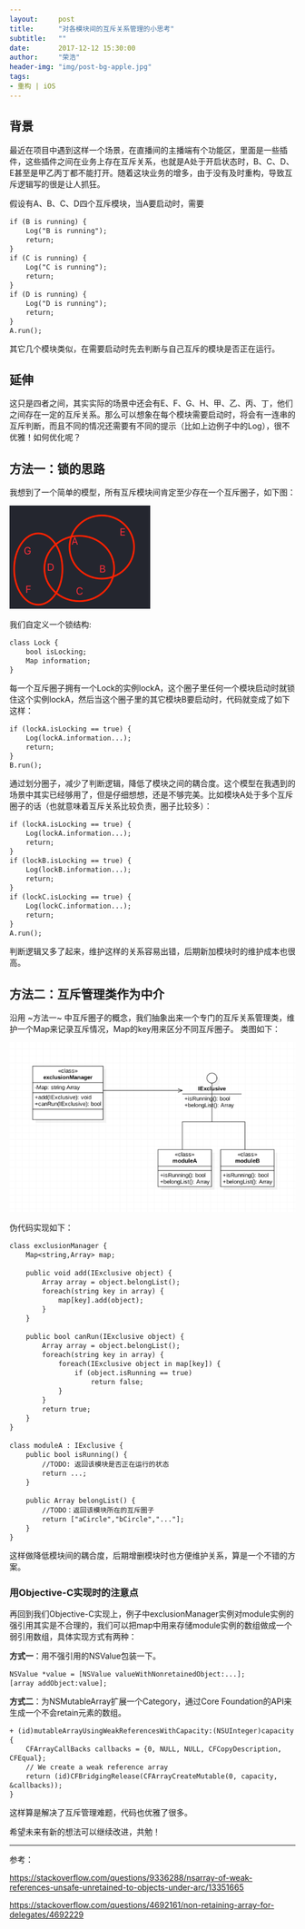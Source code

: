 ```yaml
---
layout:     post
title:      "对各模块间的互斥关系管理的小思考"
subtitle:   ""
date:       2017-12-12 15:30:00
author:     "荣浩"
header-img: "img/post-bg-apple.jpg"
tags:
- 重构 | iOS
---
```


## 背景
最近在项目中遇到这样一个场景，在直播间的主播端有个功能区，里面是一些插件，这些插件之间在业务上存在互斥关系，也就是A处于开启状态时，B、C、D、E甚至是甲乙丙丁都不能打开。随着这块业务的增多，由于没有及时重构，导致互斥逻辑写的很是让人抓狂。

假设有A、B、C、D四个互斥模块，当A要启动时，需要
```
if (B is running) {
    Log("B is running");
    return;
}
if (C is running) {
    Log("C is running");
    return;
}
if (D is running) {
    Log("D is running");
    return;
}
A.run();
```

其它几个模块类似，在需要启动时先去判断与自己互斥的模块是否正在运行。

## 延伸
这只是四者之间，其实实际的场景中还会有E、F、G、H、甲、乙、丙、丁，他们之间存在一定的互斥关系。那么可以想象在每个模块需要启动时，将会有一连串的互斥判断，而且不同的情况还需要有不同的提示（比如上边例子中的Log），很不优雅！如何优化呢？ 

## 方法一：锁的思路
我想到了一个简单的模型，所有互斥模块间肯定至少存在一个互斥圈子，如下图：

![](/assets/images/2017-12-12/circle.png)

我们自定义一个锁结构:
```
class Lock {
    bool isLocking;
    Map information; 
}
```

每一个互斥圈子拥有一个Lock的实例lockA，这个圈子里任何一个模块启动时就锁住这个实例lockA，然后当这个圈子里的其它模块B要启动时，代码就变成了如下这样：
```
if (lockA.isLocking == true) {
    Log(lockA.information...);
    return;
}
B.run();
```

通过划分圈子，减少了判断逻辑，降低了模块之间的耦合度。这个模型在我遇到的场景中其实已经够用了，但是仔细想想，还是不够完美。比如模块A处于多个互斥圈子的话（也就意味着互斥关系比较负责，圈子比较多）：

```
if (lockA.isLocking == true) {
    Log(lockA.information...);
    return;
}
if (lockB.isLocking == true) {
    Log(lockB.information...);
    return;
}
if (lockC.isLocking == true) {
    Log(lockC.information...);
    return;
}
A.run();
```

判断逻辑又多了起来，维护这样的关系容易出错，后期新加模块时的维护成本也很高。

## 方法二：互斥管理类作为中介
沿用 ~方法一~ 中互斥圈子的概念，我们抽象出来一个专门的互斥关系管理类，维护一个Map来记录互斥情况，Map的key用来区分不同互斥圈子。
类图如下：

![](/assets/images/2017-12-12/uml.png)

伪代码实现如下：
```
class exclusionManager {
    Map<string,Array> map;

    public void add(IExclusive object) {
        Array array = object.belongList();
        foreach(string key in array) {
            map[key].add(object);
        }
    }

    public bool canRun(IExclusive object) {
        Array array = object.belongList();
        foreach(string key in array) {
            foreach(IExclusive object in map[key]) {
                if (object.isRunning == true)
                    return false;
            }
        }
        return true;
    }
}

class moduleA : IExclusive {
    public bool isRunning() {
        //TODO: 返回该模块是否正在运行的状态
        return ...;
    }
    
    public Array belongList() {
        //TODO：返回该模块所在的互斥圈子
        return ["aCircle","bCircle","..."];
    }
}
```

这样做降低模块间的耦合度，后期增删模块时也方便维护关系，算是一个不错的方案。

### 用Objective-C实现时的注意点
再回到我们Objective-C实现上，例子中exclusionManager实例对module实例的强引用其实是不合理的，我们可以把map中用来存储module实例的数组做成一个弱引用数组，具体实现方式有两种：

**方式一**：用不强引用的NSValue包装一下。
```
NSValue *value = [NSValue valueWithNonretainedObject:...];
[array addObject:value];
```

**方式二**：为NSMutableArray扩展一个Category，通过Core Foundation的API来生成一个不会retain元素的数组。
```
+ (id)mutableArrayUsingWeakReferencesWithCapacity:(NSUInteger)capacity {
    CFArrayCallBacks callbacks = {0, NULL, NULL, CFCopyDescription, CFEqual};
    // We create a weak reference array
    return (id)CFBridgingRelease(CFArrayCreateMutable(0, capacity, &callbacks));
}
```

这样算是解决了互斥管理难题，代码也优雅了很多。

希望未来有新的想法可以继续改进，共勉！

- - - -
参考：

https://stackoverflow.com/questions/9336288/nsarray-of-weak-references-unsafe-unretained-to-objects-under-arc/13351665

https://stackoverflow.com/questions/4692161/non-retaining-array-for-delegates/4692229
